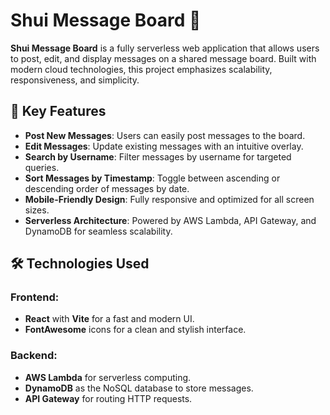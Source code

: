 # Shui Message Board 📝

**Shui Message Board** is a fully serverless web application that allows users to post, edit, and display messages on a shared message board. Built with modern cloud technologies, this project emphasizes scalability, responsiveness, and simplicity.

## 🌟 Key Features

- **Post New Messages**: Users can easily post messages to the board.
- **Edit Messages**: Update existing messages with an intuitive overlay.
- **Search by Username**: Filter messages by username for targeted queries.
- **Sort Messages by Timestamp**: Toggle between ascending or descending order of messages by date.
- **Mobile-Friendly Design**: Fully responsive and optimized for all screen sizes.
- **Serverless Architecture**: Powered by AWS Lambda, API Gateway, and DynamoDB for seamless scalability.

## 🛠️ Technologies Used

### Frontend:

- **React** with **Vite** for a fast and modern UI.
- **FontAwesome** icons for a clean and stylish interface.

### Backend:

- **AWS Lambda** for serverless computing.
- **DynamoDB** as the NoSQL database to store messages.
- **API Gateway** for routing HTTP requests.

